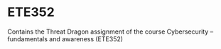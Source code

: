 # ETE352
Contains the Threat Dragon assignment of the course Cybersecurity – fundamentals and awareness (ETE352)
